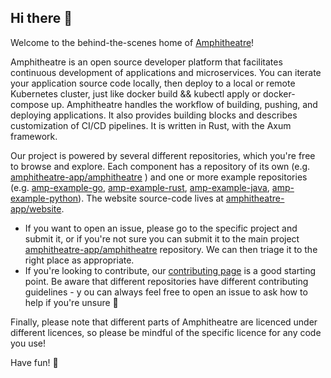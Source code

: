 ## Hi there 👋

Welcome to the behind-the-scenes home of [Amphitheatre](https://amphitheatre.app)!

Amphitheatre is an open source developer platform that facilitates continuous development of applications and microservices. You can iterate your application source code locally, then deploy to a local or remote Kubernetes cluster, just like docker build && kubectl apply or docker-compose up. Amphitheatre handles the workflow of building, pushing, and deploying applications. It also provides building blocks and describes customization of CI/CD pipelines. It is written in Rust, with the Axum framework.

Our project is powered by several different repositories, which you're free to browse and explore.
Each component has a repository of its own (e.g.  [amphitheatre-app/amphitheatre](https://github.com/amphitheatre-app/amphitheatre) ) and one or more example repositories (e.g. [amp-example-go](https://github.com/amphitheatre-app/amp-example-go), [amp-example-rust](https://github.com/amphitheatre-app/amp-example-rust), [amp-example-java](https://github.com/amphitheatre-app/amp-example-java), [amp-example-python](https://github.com/amphitheatre-app/amp-example-python)).
The website source-code lives at [amphitheatre-app/website](https://github.com/amphitheatre-app/website).

- If you want to open an issue, please go to the specific project and submit it, or if you're not sure you can submit it to the main project [amphitheatre-app/amphitheatre](https://github.com/amphitheatre-app/amphitheatre) repository.
  We can then triage it to the right place as appropriate.
- If you're looking to contribute, our [contributing page](https://docs.amphitheatre.app/contributing/) is a good starting point. 
  Be aware that different repositories have different contributing guidelines - y ou can always feel free to open an issue to ask how to help if you're unsure 🙂

Finally, please note that different parts of Amphitheatre are licenced under different licences, so please be mindful of the specific licence for any code you use!

Have fun! 🎉 
